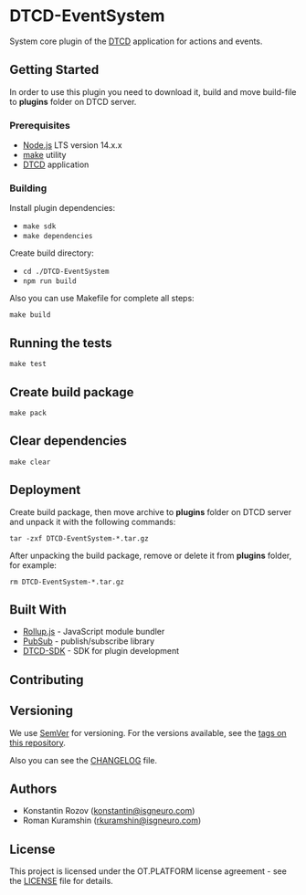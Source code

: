 # DTCD-EventSystem

System core plugin of the [DTCD](https://github.com/ISGNeuroTeam/DTCD) application for actions and events.

## Getting Started

In order to use this plugin you need to download it, build and move build-file to **plugins** folder on DTCD server.

### Prerequisites

- [Node.js](https://nodejs.org/en/) LTS version 14.x.x
- [make](<https://en.wikipedia.org/wiki/Make_(software)>) utility
- [DTCD](https://github.com/ISGNeuroTeam/DTCD) application

### Building

Install plugin dependencies:

- `make sdk`
- `make dependencies`

Create build directory:

- `cd ./DTCD-EventSystem`
- `npm run build`

Also you can use Makefile for complete all steps:

```
make build
```

## Running the tests

```
make test
```

## Create build package

```
make pack
```

## Clear dependencies

```
make clear
```

## Deployment

Create build package, then move archive to **plugins** folder on DTCD server and unpack it with the following commands:

```
tar -zxf DTCD-EventSystem-*.tar.gz
```

After unpacking the build package, remove or delete it from **plugins** folder, for example:

```
rm DTCD-EventSystem-*.tar.gz
```

## Built With

- [Rollup.js](https://rollupjs.org/guide/en/) - JavaScript module bundler
- [PubSub](https://github.com/mroderick/PubSubJS) - publish/subscribe library
- [DTCD-SDK](https://github.com/ISGNeuroTeam/DTCD-SDK) - SDK for plugin development

## Contributing

## Versioning

We use [SemVer](http://semver.org/) for versioning. For the versions available, see the [tags on this repository](https://github.com/ISGNeuroTeam/DTCD-EventSystem/tags).

Also you can see the [CHANGELOG](CHANGELOG.md) file.

## Authors

- Konstantin Rozov (konstantin@isgneuro.com)
- Roman Kuramshin (rkuramshin@isgneuro.com)

## License

This project is licensed under the OT.PLATFORM license agreement - see the [LICENSE](LICENSE.md) file for details.
